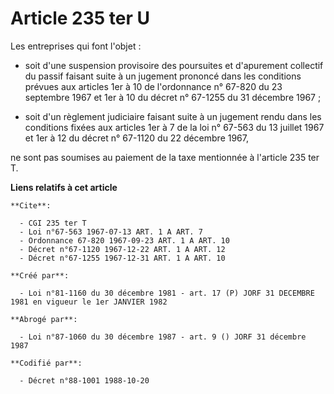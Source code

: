 # Article 235 ter U

Les entreprises qui font l'objet :

- soit d'une suspension provisoire des poursuites et d'apurement collectif du passif faisant suite à un jugement prononcé
dans les conditions prévues aux articles 1er à 10 de l'ordonnance n° 67-820 du 23 septembre 1967 et 1er à 10 du décret n°
67-1255 du 31 décembre 1967 ;

- soit d'un règlement judiciaire faisant suite à un jugement rendu dans les conditions fixées aux articles 1er à 7 de la loi
n° 67-563 du 13 juillet 1967 et 1er à 12 du décret n° 67-1120 du 22 décembre 1967,

ne sont pas soumises au paiement de la taxe mentionnée à l'article 235 ter T.

**Liens relatifs à cet article**

	**Cite**:

	  - CGI 235 ter T
	  - Loi n°67-563 1967-07-13 ART. 1 A ART. 7
	  - Ordonnance 67-820 1967-09-23 ART. 1 A ART. 10
	  - Décret n°67-1120 1967-12-22 ART. 1 A ART. 12
	  - Décret n°67-1255 1967-12-31 ART. 1 A ART. 10

	**Créé par**:

	  - Loi n°81-1160 du 30 décembre 1981 - art. 17 (P) JORF 31 DECEMBRE 1981 en vigueur le 1er JANVIER 1982

	**Abrogé par**:

	  - Loi n°87-1060 du 30 décembre 1987 - art. 9 () JORF 31 décembre 1987

	**Codifié par**:

	  - Décret n°88-1001 1988-10-20
